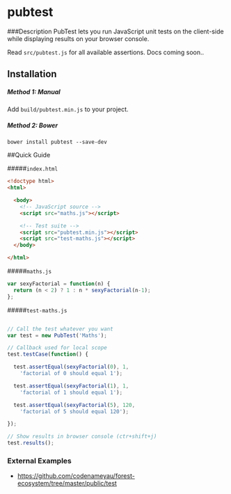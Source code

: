 pubtest
=======

###Description
PubTest lets you run JavaScript unit tests on the client-side
while displaying results on your browser console.

Read `src/pubtest.js` for all available assertions. Docs coming soon..

## Installation

##### Method 1: Manual
Add `build/pubtest.min.js` to your project.

##### Method 2: Bower
```
bower install pubtest --save-dev
```

##Quick Guide

#####`index.html`
```html
<!doctype html>
<html>

  <body>
    <!-- JavaScript source -->
    <script src="maths.js"></script>

    <!-- Test suite -->
    <script src="pubtest.min.js"></script>
    <script src="test-maths.js"></script>
  </body>

</html>
```


#####`maths.js`
```javascript
var sexyFactorial = function(n) {
  return (n < 2) ? 1 : n * sexyFactorial(n-1);
};
```


#####`test-maths.js`
```javascript

// Call the test whatever you want
var test = new PubTest('Maths');

// Callback used for local scope
test.testCase(function() {

  test.assertEqual(sexyFactorial(0), 1,
    'factorial of 0 should equal 1');

  test.assertEqual(sexyFactorial(1), 1,
    'factorial of 1 should equal 1');

  test.assertEqual(sexyFactorial(5), 120,
    'factorial of 5 should equal 120');

});

// Show results in browser console (ctr+shift+j)
test.results();
```

### External Examples

- https://github.com/codenameyau/forest-ecosystem/tree/master/public/test
